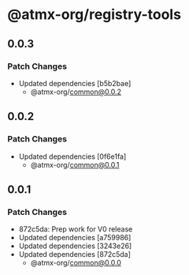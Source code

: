 # @atmx-org/registry-tools

## 0.0.3

### Patch Changes

- Updated dependencies [b5b2bae]
  - @atmx-org/common@0.0.2

## 0.0.2

### Patch Changes

- Updated dependencies [0f6e1fa]
  - @atmx-org/common@0.0.1

## 0.0.1

### Patch Changes

- 872c5da: Prep work for V0 release
- Updated dependencies [a759986]
- Updated dependencies [3243e26]
- Updated dependencies [872c5da]
  - @atmx-org/common@0.0.0
